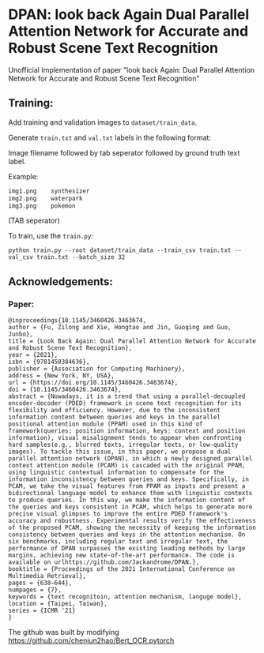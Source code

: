 # DPAN: look back Again Dual Parallel Attention Network for Accurate and Robust Scene Text Recognition
Unofficial Implementation of paper "look back Again: Dual Parallel Attention Network for Accurate and Robust Scene Text Recognition"

## Training:
Add training and validation images to `dataset/train_data`.

Generate `train.txt` and `val.txt` labels in the following format:

Image filename followed by tab seperator followed by ground truth text label.

Example:
```train.txt
img1.png	synthesizer
img2.png	waterpark
img3.png	pokemon
```
(TAB seperator)

To train, use the `train.py`:
```
python train.py --root dataset/train_data --train_csv train.txt --val_csv train.txt --batch_size 32
```

## Acknowledgements:
### Paper:
```
@inproceedings{10.1145/3460426.3463674,
author = {Fu, Zilong and Xie, Hongtao and Jin, Guoqing and Guo, Junbo},
title = {Look Back Again: Dual Parallel Attention Network for Accurate and Robust Scene Text Recognition},
year = {2021},
isbn = {9781450384636},
publisher = {Association for Computing Machinery},
address = {New York, NY, USA},
url = {https://doi.org/10.1145/3460426.3463674},
doi = {10.1145/3460426.3463674},
abstract = {Nowadays, it is a trend that using a parallel-decoupled encoder-decoder (PDED) framework in scene text recognition for its flexibility and efficiency. However, due to the inconsistent information content between queries and keys in the parallel positional attention module (PPAM) used in this kind of framework(queries: position information, keys: context and position information), visual misalignment tends to appear when confronting hard samples(e.g., blurred texts, irregular texts, or low-quality images). To tackle this issue, in this paper, we propose a dual parallel attention network (DPAN), in which a newly designed parallel context attention module (PCAM) is cascaded with the original PPAM, using linguistic contextual information to compensate for the information inconsistency between queries and keys. Specifically, in PCAM, we take the visual features from PPAM as inputs and present a bidirectional language model to enhance them with linguistic contexts to produce queries. In this way, we make the information content of the queries and keys consistent in PCAM, which helps to generate more precise visual glimpses to improve the entire PDED framework's accuracy and robustness. Experimental results verify the effectiveness of the proposed PCAM, showing the necessity of keeping the information consistency between queries and keys in the attention mechanism. On six benchmarks, including regular text and irregular text, the performance of DPAN surpasses the existing leading methods by large margins, achieving new state-of-the-art performance. The code is available on urlhttps://github.com/Jackandrome/DPAN.},
booktitle = {Proceedings of the 2021 International Conference on Multimedia Retrieval},
pages = {638–644},
numpages = {7},
keywords = {text recognitoin, attention mechanism, languge model},
location = {Taipei, Taiwan},
series = {ICMR '21}
}
```

The github was built by modifying https://github.com/chenjun2hao/Bert_OCR.pytorch
